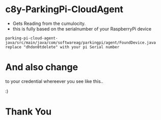 # c8y-ParkingPi-CloudAgent
* Gets Reading from the cumulocity.
* this is fully based on the serialnumber of your RaspberryPi device 
``` On This file
parking-pi-cloud-agent-java/src/main/java/com/softwareag/parkingpi/agent/FoundDevice.java
replace "dhdon0tdelete" with your pi Serial number
```
# And also change
<username> <password> <host> to your credential whereever you see like this..
  
  
  :)
  
  # Thank You
